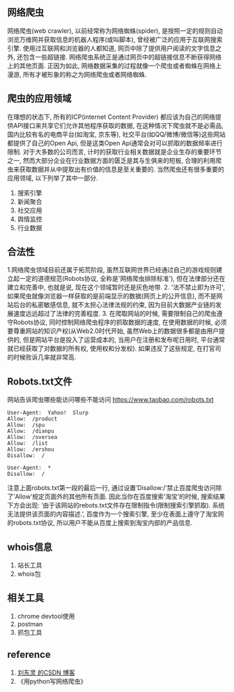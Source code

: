 ## 网络爬虫
网络爬虫(web crawler), 以前经常称为网络蜘蛛(spider), 是按照一定的规则自动浏览万维网并获取信息的机器人程序(或叫脚本), 曾经被广泛的应用于互联网搜索引擎. 使用过互联网和浏览器的人都知道, 网页中除了提供用户阅读的文字信息之外, 还包含一些超链接. 网络爬虫系统正是通过网页中的超链接信息不断获得网络上的其他页面. 正因为如此, 网络数据采集的过程就像一个爬虫或者蜘蛛在网络上漫游, 所有才被形象的称之为网络爬虫或者网络蜘蛛.

## 爬虫的应用领域

在理想的状态下, 所有的ICP(internet Content Provider) 都应该为自己的网络提供API接口来共享它们允许其他程序获取的数据, 在这种情况下爬虫就不是必需品, 国内比较有名的电商平台(如淘宝, 京东等), 社交平台(如QQ/微博/微信等)这些网站都提供了自己的Open Api, 但是这类Open Api通常会对可以抓取的数据频率进行限制. 对于大多数的公司而言, 计时的获取行业相关数据就是企业生存的重要环节之一, 然而大部分企业在行业数据方面的匮乏是其与生俱来的短板, 合理的利用爬虫来获取数据并从中提取出有价值的信息是至关重要的. 当然爬虫还有很多重要的应用领域, 以下列举了其中一部分.

1. 搜索引擎
2. 新闻聚合
3. 社交应用
4. 舆情监控
5. 行业数据


## 合法性
1.网络爬虫领域目前还属于拓荒阶段, 虽然互联网世界已经通过自己的游戏规则建立起一定的道德规范(Robots协议, 全称是'网络爬虫排除标准'), 但在法律部分还在建立和完善中, 也就是说, 现在这个领域暂时还是灰色地带.
2. '法不禁止即为许可', 如果爬虫就像浏览器一样获取的是前端显示的数据(网页上的公开信息), 而不是网站后台的私密敏感信息, 就不太担心法律法规的约束, 因为目前大数据产业链的发展速度远远超过了法律的完善程度.
3. 在爬取网站的时候, 需要限制自己的爬虫遵守Robots协议, 同时控制网络爬虫程序的抓取数据的速度, 在使用数据的时候, 必须要尊重网站的知识产权(从Web2.0时代开始, 虽然Web上的数据很多都是由用户提供的, 但是网站平台是投入了运营成本的, 当用户在注册和发布呢日用时, 平台通常就已经获取了对数据的所有权, 使用权和分发权). 如果违反了这些规定, 在打官司的时候败诉几率就非常高.

## Robots.txt文件
网站告诉爬虫哪些能访问哪些不能访问
https://www.taobao.com/robots.txt
```
User-Agent:  Yahoo!  Slurp
Allow:  /product
Allow:  /spu
Allow:  /dianpu
Allow:  /oversea
Allow:  /list
Allow:  /ershou
Disallow:  /

User-Agent:  *
Disallow:  /
```
注意上面robots.txt第一段的最后一行, 通过设置’Disallow:/’禁止百度爬虫访问除了’Allow’规定页面外的其他所有页面. 因此当你在百度搜索’淘宝’的时候, 搜索结果下方会出现: ‘由于该网站的rebots.txt文件存在限制指令(限制搜索引擎抓取). 系统无法提供该页面的内容描述.’, 百度作为一个搜索引擎, 至少在表面上遵守了淘宝网的robots.txt协议, 所以用户不能从百度上搜索到淘宝内部的产品信息. 

## whois信息
1. 站长工具
2. whois包

## 相关工具
1. chrome devtool使用
2. postman
3. 抓包工具
 



## reference
1. [刘东灵 的CSDN 博客](https://blog.csdn.net/qq_41637554/article/details/80548242?utm_source=copy)
2. 《用python写网络爬虫》